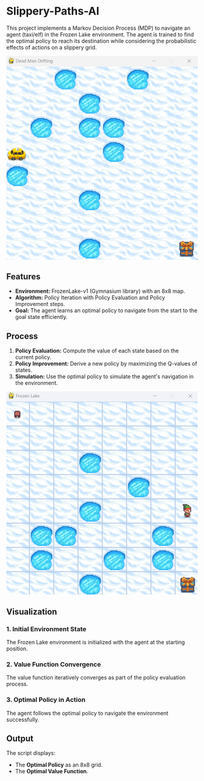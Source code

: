# Slippery-Paths-AI

This project implements a Markov Decision Process (MDP) to navigate an agent (taxi/elf) in the Frozen Lake environment. The agent is trained to find the optimal policy to reach its destination while considering the probabilistic effects of actions on a slippery grid.

![Image](files/one.png)  

## Features
- **Environment:** FrozenLake-v1 (Gymnasium library) with an 8x8 map.
- **Algorithm:** Policy Iteration with Policy Evaluation and Policy Improvement steps.
- **Goal:** The agent learns an optimal policy to navigate from the start to the goal state efficiently.

## Process
1. **Policy Evaluation:** Compute the value of each state based on the current policy.
2. **Policy Improvement:** Derive a new policy by maximizing the Q-values of states.
3. **Simulation:** Use the optimal policy to simulate the agent's navigation in the environment.

![Image](files/two.png)  

## Visualization

### 1. **Initial Environment State**
The Frozen Lake environment is initialized with the agent at the starting position.

### 2. **Value Function Convergence**
The value function iteratively converges as part of the policy evaluation process.

### 3. **Optimal Policy in Action**
The agent follows the optimal policy to navigate the environment successfully.

## Output
The script displays:
- The **Optimal Policy** as an 8x8 grid.
- The **Optimal Value Function**.
